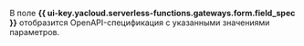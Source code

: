 В поле **{{ ui-key.yacloud.serverless-functions.gateways.form.field_spec }}** отобразится OpenAPI-спецификация с указанными значениями параметров.